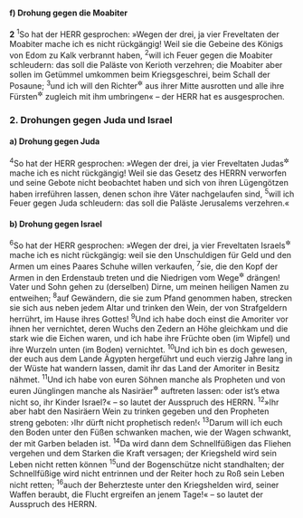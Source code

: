 #### f) Drohung gegen die Moabiter

__2__
<sup>1</sup>So hat der HERR gesprochen: »Wegen der drei, ja vier Freveltaten der Moabiter mache ich es nicht rückgängig! Weil sie die Gebeine des Königs von Edom zu Kalk verbrannt haben,
<sup>2</sup>will ich Feuer gegen die Moabiter schleudern: das soll die Paläste von Kerioth verzehren; die Moabiter aber sollen im Getümmel umkommen beim Kriegsgeschrei, beim Schall der Posaune;
<sup>3</sup>und ich will den Richter<sup title="= Herrscher">&#x2732;</sup> aus ihrer Mitte ausrotten und alle ihre Fürsten<sup title="oder: Häuptlinge">&#x2732;</sup> zugleich mit ihm umbringen« – der HERR hat es ausgesprochen.

### 2. Drohungen gegen Juda und Israel

#### a) Drohung gegen Juda

<sup>4</sup>So hat der HERR gesprochen: »Wegen der drei, ja vier Freveltaten Judas<sup title="= der Judäer">&#x2732;</sup> mache ich es nicht rückgängig! Weil sie das Gesetz des HERRN verworfen und seine Gebote nicht beobachtet haben und sich von ihren Lügengötzen haben irreführen lassen, denen schon ihre Väter nachgelaufen sind,
<sup>5</sup>will ich Feuer gegen Juda schleudern: das soll die Paläste Jerusalems verzehren.«

#### b) Drohung gegen Israel

<sup>6</sup>So hat der HERR gesprochen: »Wegen der drei, ja vier Freveltaten Israels<sup title="= der Israeliten">&#x2732;</sup> mache ich es nicht rückgängig: weil sie den Unschuldigen für Geld und den Armen um eines Paares Schuhe willen verkaufen,
<sup>7</sup>sie, die den Kopf der Armen in den Erdenstaub treten und die Niedrigen vom Wege<sup title="= beiseite">&#x2732;</sup> drängen! Vater und Sohn gehen zu (derselben) Dirne, um meinen heiligen Namen zu entweihen;
<sup>8</sup>auf Gewändern, die sie zum Pfand genommen haben, strecken sie sich aus neben jedem Altar und trinken den Wein, der von Strafgeldern herrührt, im Hause ihres Gottes!
<sup>9</sup>Und ich habe doch einst die Amoriter vor ihnen her vernichtet, deren Wuchs den Zedern an Höhe gleichkam und die stark wie die Eichen waren, und ich habe ihre Früchte oben (im Wipfel) und ihre Wurzeln unten (im Boden) vernichtet.
<sup>10</sup>Und ich bin es doch gewesen, der euch aus dem Lande Ägypten hergeführt und euch vierzig Jahre lang in der Wüste hat wandern lassen, damit ihr das Land der Amoriter in Besitz nähmet.
<sup>11</sup>Und ich habe von euren Söhnen manche als Propheten und von euren Jünglingen manche als Nasiräer<sup title="d.h. Gottgeweihte; vgl. 4.Mose 6,2-13">&#x2732;</sup> auftreten lassen: oder ist’s etwa nicht so, ihr Kinder Israel?« – so lautet der Ausspruch des HERRN.
<sup>12</sup>»Ihr aber habt den Nasiräern Wein zu trinken gegeben und den Propheten streng geboten: ›Ihr dürft nicht prophetisch reden!‹
<sup>13</sup>Darum will ich euch den Boden unter den Füßen schwanken machen, wie der Wagen schwankt, der mit Garben beladen ist.
<sup>14</sup>Da wird dann dem Schnellfüßigen das Fliehen vergehen und dem Starken die Kraft versagen; der Kriegsheld wird sein Leben nicht retten können
<sup>15</sup>und der Bogenschütze nicht standhalten; der Schnellfüßige wird nicht entrinnen und der Reiter hoch zu Roß sein Leben nicht retten;
<sup>16</sup>auch der Beherzteste unter den Kriegshelden wird, seiner Waffen beraubt, die Flucht ergreifen an jenem Tage!« – so lautet der Ausspruch des HERRN.